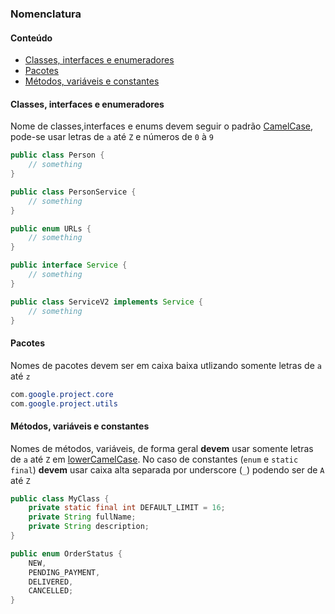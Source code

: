 ### Nomenclatura

#### Conteúdo

 - [Classes, interfaces e enumeradores](names.md#class)
 - [Pacotes](names.md#package)
 - [Métodos, variáveis e constantes](names.md#vars)

#### <a name="class" /> Classes, interfaces e enumeradores

Nome de classes,interfaces e enums devem seguir o padrão [CamelCase](http://en.wikipedia.org/wiki/CamelCase), pode-se usar letras de `a` até `Z` e números de `0` à `9`

```java
public class Person {
    // something
}

public class PersonService {
    // something
}

public enum URLs {
    // something
}

public interface Service {
    // something
}

public class ServiceV2 implements Service {
    // something
}
```

#### <a name="package" /> Pacotes

Nomes de pacotes devem ser em caixa baixa utlizando somente letras de `a` até `z`

```java
com.google.project.core
com.google.project.utils
```

#### <a name="vars" /> Métodos, variáveis e constantes

Nomes de métodos, variáveis, de forma geral **devem** usar somente letras de `a` até `Z` em [lowerCamelCase](http://en.wikipedia.org/wiki/CamelCase#Variations_and_synonyms). No caso de constantes (`enum` e `static final`) **devem** usar caixa alta separada por underscore (`_`) podendo ser de `A` até `Z`

```java
public class MyClass {
    private static final int DEFAULT_LIMIT = 16;
    private String fullName;
    private String description;
}

public enum OrderStatus {
    NEW,
    PENDING_PAYMENT,
    DELIVERED,
    CANCELLED;
}
```
